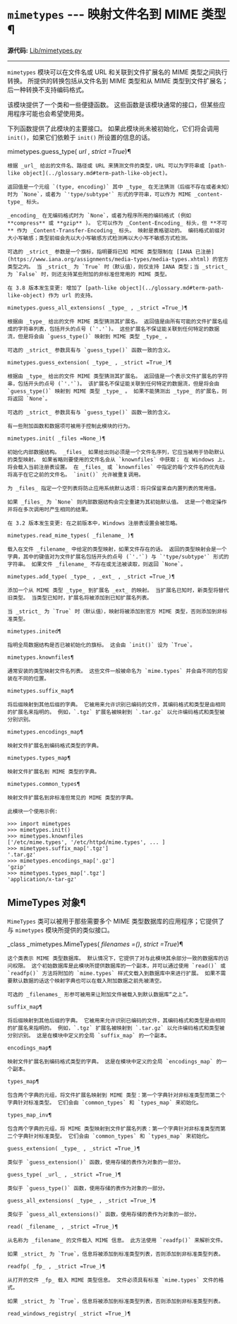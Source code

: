 # `mimetypes` \--- 映射文件名到 MIME 类型¶

**源代码:** [Lib/mimetypes.py](https://github.com/python/cpython/tree/3.12/Lib/mimetypes.py)

* * *

`mimetypes` 模块可以在文件名或 URL 和关联到文件扩展名的 MIME 类型之间执行转换。 所提供的转换包括从文件名到 MIME 类型和从 MIME 类型到文件扩展名；后一种转换不支持编码格式。

该模块提供了一个类和一些便捷函数。 这些函数是该模块通常的接口，但某些应用程序可能也会希望使用类。

下列函数提供了此模块的主要接口。 如果此模块尚未被初始化，它们将会调用 `init()`，如果它们依赖于 `init()` 所设置的信息的话。

mimetypes.guess_type( _url_ , _strict =True_)¶

    

~~~
根据 _url_ 给出的文件名、路径或 URL 来猜测文件的类型，URL 可以为字符串或 [path-like object](../glossary.md#term-path-like-object)。

返回值是一个元组 `(type, encoding)` 其中 _type_ 在无法猜测（后缀不存在或者未知）时为 `None`，或者为 `'type/subtype'` 形式的字符串，可以作为 MIME _content-type_ 标头。

_encoding_ 在无编码格式时为 `None`，或者为程序所用的编码格式 (例如 **compress** 或 **gzip** )。 它可以作为 _Content-Encoding_ 标头，但 **不可** 作为 _Content-Transfer-Encoding_ 标头。 映射是表格驱动的。 编码格式前缀对大小写敏感；类型前缀会先以大小写敏感方式检测再以大小写不敏感方式检测。

可选的 _strict_ 参数是一个旗标，指明要将已知 MIME 类型限制在 [IANA 已注册](https://www.iana.org/assignments/media-types/media-types.xhtml) 的官方类型之内。 当 _strict_ 为 `True` 时（默认值），则仅支持 IANA 类型；当 _strict_ 为 `False` 时，则还支持某些附加的非标准但常用的 MIME 类型。

在 3.8 版本发生变更: 增加了 [path-like object](../glossary.md#term-path-like-object) 作为 url 的支持。

mimetypes.guess_all_extensions( _type_ , _strict =True_)¶
~~~
    

~~~
根据由 _type_ 给出的文件 MIME 类型猜测其扩展名。 返回值是由所有可能的文件扩展名组成的字符串列表，包括开头的点号 (`'.'`)。 这些扩展名不保证能关联到任何特定的数据流，但是将会由 `guess_type()` 映射到 MIME 类型 _type_ 。

可选的 _strict_ 参数具有与 `guess_type()` 函数一致的含义。

mimetypes.guess_extension( _type_ , _strict =True_)¶
~~~
    

~~~
根据由 _type_ 给出的文件 MIME 类型猜测其扩展名。 返回值是一个表示文件扩展名的字符串，包括开头的点号 (`'.'`)。 该扩展名不保证能关联到任何特定的数据流，但是将会由 `guess_type()` 映射到 MIME 类型 _type_ 。 如果不能猜测出 _type_ 的扩展名，则将返回 `None`。

可选的 _strict_ 参数具有与 `guess_type()` 函数一致的含义。

有一些附加函数和数据项可被用于控制此模块的行为。

mimetypes.init( _files =None_)¶
~~~
    

~~~
初始化内部数据结构。 _files_ 如果给出则必须是一个文件名序列，它应当被用于协助默认的类型映射。 如果省略则要使用的文件名会从 `knownfiles` 中获取； 在 Windows 上，将会载入当前注册表设置。 在 _files_ 或 `knownfiles` 中指定的每个文件名的优先级将高于在它之前的文件名。 `init()` 允许被重复调用。

为 _files_ 指定一个空列表将防止应用系统默认选项：将只保留来自内置列表的常用值。

如果 _files_ 为 `None` 则内部数据结构会完全重建为其初始默认值。 这是一个稳定操作并将在多次调用时产生相同的结果。

在 3.2 版本发生变更: 在之前版本中，Windows 注册表设置会被忽略。

mimetypes.read_mime_types( _filename_ )¶
~~~
    

~~~
载入在文件 _filename_ 中给定的类型映射，如果文件存在的话。 返回的类型映射会是一个字典，其中的键值对为文件扩展名包括开头的点号 (`'.'`) 与 `'type/subtype'` 形式的字符串。 如果文件 _filename_ 不存在或无法被读取，则返回 `None`。

mimetypes.add_type( _type_ , _ext_ , _strict =True_)¶
~~~
    

~~~
添加一个从 MIME 类型 _type_ 到扩展名 _ext_ 的映射。 当扩展名已知时，新类型将替代旧类型。 当类型已知时，扩展名将被添加到已知扩展名列表。

当 _strict_ 为 `True` 时（默认值），映射将被添加到官方 MIME 类型，否则添加到非标准类型。

mimetypes.inited¶
~~~
    

~~~
指明全局数据结构是否已被初始化的旗标。 这会由 `init()` 设为 `True`。

mimetypes.knownfiles¶
~~~
    

~~~
通常安装的类型映射文件名列表。 这些文件一般被命名为 `mime.types` 并会由不同的包安装在不同的位置。

mimetypes.suffix_map¶
~~~
    

~~~
将后缀映射到其他后缀的字典。 它被用来允许识别已编码的文件，其编码格式和类型是由相同的扩展名来指明的。 例如，`.tgz` 扩展名被映射到 `.tar.gz` 以允许编码格式和类型被分别识别。

mimetypes.encodings_map¶
~~~
    

~~~
映射文件扩展名到编码格式类型的字典。

mimetypes.types_map¶
~~~
    

~~~
映射文件扩展名到 MIME 类型的字典。

mimetypes.common_types¶
~~~
    

~~~
映射文件扩展名到非标准但常见的 MIME 类型的字典。

此模块一个使用示例:
~~~
    
    
~~~shell
>>> import mimetypes
>>> mimetypes.init()
>>> mimetypes.knownfiles
['/etc/mime.types', '/etc/httpd/mime.types', ... ]
>>> mimetypes.suffix_map['.tgz']
'.tar.gz'
>>> mimetypes.encodings_map['.gz']
'gzip'
>>> mimetypes.types_map['.tgz']
'application/x-tar-gz'
~~~

## MimeTypes 对象¶

`MimeTypes` 类可以被用于那些需要多个 MIME 类型数据库的应用程序；它提供了与 `mimetypes` 模块所提供的类似接口。

_class _mimetypes.MimeTypes( _filenames =()_, _strict =True_)¶

    

~~~
这个类表示 MIME 类型数据库。 默认情况下，它提供了对与此模块其余部分一致的数据库的访问权限。 这个初始数据库是此模块所提供数据库的一个副本，并可以通过使用 `read()` 或 `readfp()` 方法将附加的 `mime.types` 样式文载入到数据库中来进行扩展。 如果不需要默认数据的话这个映射字典也可以在载入附加数据之前先被清空。

可选的 _filenames_ 形参可被用来让附加文件被载入到默认数据库“之上”。

suffix_map¶
~~~
    

~~~
将后缀映射到其他后缀的字典。 它被用来允许识别已编码的文件，其编码格式和类型是由相同的扩展名来指明的。 例如，`.tgz` 扩展名被映射到 `.tar.gz` 以允许编码格式和类型被分别识别。 这是在模块中定义的全局 `suffix_map` 的一个副本。

encodings_map¶
~~~
    

~~~
映射文件扩展名到编码格式类型的字典。 这是在模块中定义的全局 `encodings_map` 的一个副本。

types_map¶
~~~
    

~~~
包含两个字典的元组，将文件扩展名映射到 MIME 类型：第一个字典针对非标准类型而第二个字典针对标准类型。 它们会由 `common_types` 和 `types_map` 来初始化。

types_map_inv¶
~~~
    

~~~
包含两个字典的元组，将 MIME 类型映射到文件扩展名列表：第一个字典针对非标准类型而第二个字典针对标准类型。 它们会由 `common_types` 和 `types_map` 来初始化。

guess_extension( _type_ , _strict =True_)¶
~~~
    

~~~
类似于 `guess_extension()` 函数，使用存储的表作为对象的一部分。

guess_type( _url_ , _strict =True_)¶
~~~
    

~~~
类似于 `guess_type()` 函数，使用存储的表作为对象的一部分。

guess_all_extensions( _type_ , _strict =True_)¶
~~~
    

~~~
类似于 `guess_all_extensions()` 函数，使用存储的表作为对象的一部分。

read( _filename_ , _strict =True_)¶
~~~
    

~~~
从名称为 _filename_ 的文件载入 MIME 信息。 此方法使用 `readfp()` 来解析文件。

如果 _strict_ 为 `True`，信息将被添加到标准类型列表，否则添加到非标准类型列表。

readfp( _fp_ , _strict =True_)¶
~~~
    

~~~
从打开的文件 _fp_ 载入 MIME 类型信息。 文件必须具有标准 `mime.types` 文件的格式。

如果 _strict_ 为 `True`，信息将被添加到标准类型列表，否则添加到非标准类型列表。

read_windows_registry( _strict =True_)¶
~~~
    

~~~
